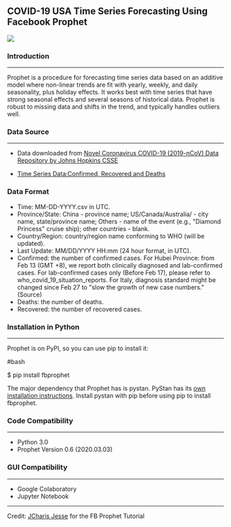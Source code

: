 ## COVID-19 USA Time Series Forecasting Using Facebook Prophet

![](https://cdn-images-1.medium.com/max/800/1*pVvHziu_jDLr_I179JeWlw.png)
 

### Introduction
___

Prophet is a procedure for forecasting time series data based on an additive model where non-linear trends are fit with yearly, weekly, and daily seasonality, plus holiday effects. It works best with time series that have strong seasonal effects and several seasons of historical data. Prophet is robust to missing data and shifts in the trend, and typically handles outliers well.

### Data Source
___

* Data downloaded from [Novel Coronavirus COVID-19 (2019-nCoV) Data Repository by Johns Hopkins CSSE](https://github.com/CSSEGISandData/COVID-19)

* [Time Series Data:Confirmed, Recovered and Deaths](https://github.com/CSSEGISandData/COVID-19/tree/master/csse_covid_19_data/csse_covid_19_time_series)

### Data Format

* Time: MM-DD-YYYY.csv in UTC.
*  Province/State: China - province name; US/Canada/Australia/ - city name, state/province name; Others - name of the event (e.g., "Diamond Princess" cruise ship); other countries - blank.
*  Country/Region: country/region name conforming to WHO (will be updated).
*  Last Update: MM/DD/YYYY HH:mm (24 hour format, in UTC).
*  Confirmed: the number of confirmed cases. For Hubei Province: from Feb 13 (GMT +8), we report both clinically diagnosed and lab-confirmed cases. For lab-confirmed cases only (Before Feb 17), please refer to who_covid_19_situation_reports. For Italy, diagnosis standard might be changed since Feb 27 to "slow the growth of new case numbers." (Source)
*  Deaths: the number of deaths.
*  Recovered: the number of recovered cases.

### Installation in Python
___

Prophet is on PyPI, so you can use pip to install it:

#bash

$ pip install fbprophet

The major dependency that Prophet has is pystan. PyStan has its [own installation instructions](https://pystan.readthedocs.io/en/latest/windows.html). Install pystan with pip before using pip to install fbprophet.
  
### Code Compatibility
___

* Python 3.0
* Prophet Version 0.6 (2020.03.03)

### GUI Compatibility
___

* Google Colaboratory
* Jupyter Notebook
___

Credit: [JCharis Jesse](https://github.com/Jcharis) for the FB Prophet Tutorial
 

  
